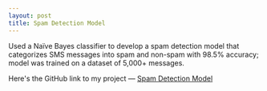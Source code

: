 ```yaml
---
layout: post
title: Spam Detection Model
---
```


Used a Naïve Bayes classifier to develop a spam detection model that categorizes SMS
messages into spam and non-spam with 98.5% accuracy; model was trained on a dataset of 5,000+ messages.


Here's the GitHub link to my project — [Spam Detection Model](https://github.com/tanuK17/ml_projects_23-24/blob/main/TK_Spam_Detection_Model.ipynb)

<br>
